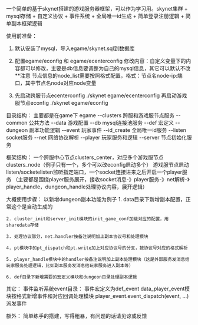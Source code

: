 一个简单的基于skynet搭建的游戏服务器框架，可以作为学习用。skynet集群 + mysql存储 + 自定义协议 + 事件系统 + 全局唯一id生成 + 简单登录注册逻辑 + 简单副本框架逻辑

使用前准备：

1. 默认安装了mysql，导入egame/skynet.sql到数据库

2. 配置egame/econfig 和 egame/ecenterconfig
   修改内容：自定义变量下的内容都可以修改，主要是db信息要调整为自己的mysql信息，其它可以默认不改
   **注意
   节点信息的node_list需要按照格式配置，格式：节点名node-ip:端口，其中节点名node对应node变量

3. 先启动跨服节点ecenterconfig
    ./skynet egame/ecenterconfig
   再启动游戏服节点econfig
    ./skynet egame/econfig

目录结构：
    主要都是在game下
    egame
    --clusters      跨服和游戏服节点服务
    --common        公共方法
    --data          游戏配置
    --db            mysql连接池服务
    --def           宏定义
    --dungeon       副本功能逻辑
    --event         玩家事件
    --id_create     全局唯一id服务
    --listen        socket服务
    --net           网络协议解析
    --player        玩家服务和逻辑
    --server        节点初始化服务

框架结构：
    一个跨服中心节点clusters_center，对应多个游戏服节点clusters_node（例子只有一个，多个可以改econfig启动多个）
    游戏服节点启动listen/socketelisten监听指定端口，一个socket连接进来之后开启一个player服务
    （主要都是围绕player服务展开，接收socket消息-》player服务-》net解析-》player_handle，dungeon_handle处理协议内容，展开逻辑）

大概使用步骤：
    以新增dungeon副本功能为例子
    1. data目录下新增副本配置，正常这个是自动生成的

    2. cluster_init和server_init模块的init_game_conf加载对应的配置，用sharedata存储

    3. 处理协议部分，net.handler按备注说明加上副本协议号和处理模块

    4. pt模块中的pt_dispatch和pt.write加上对应协议号的分支，按协议号对应的格式解析

    5. player_handle模块中的handler按备注说明加上副本处理模块（这是外部服务发消息给玩家服务处理逻辑，比如副本服务发消息给玩家服务进入副本等）

    6. def目录下新增需要的宏定义模块和dungeon目录处理副本逻辑

其它：
    事件监听系统event目录：
        事件宏定义为def_event
        data_player_event模块按格式新增事件和对应回调处理模块
        player_event.event_dispatch(event, ...)派发事件

额外：
    简单练手的搭建，写得粗暴，有问题的话请见谅或反馈
